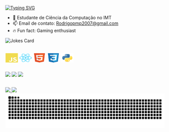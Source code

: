 [![Typing SVG](https://readme-typing-svg.demolab.com?font=Fira+Code&size=24&pause=1000&color=00FF9F&width=435&lines=Ol%C3%A1%2C+sou+Rodrigo+Pinheiro+%F0%9F%91%8B)](https://git.io/typing-svg)


- 🌱 Estudante de Ciência da Computação no IMT
- 📫 Email de contato: Rodrigopmp2007@gmail.com
- 🔥 Fun fact: Gaming enthusiast

![Jokes Card](https://readme-jokes.vercel.app/api)

<div style="display: inline_block"><br>
  <img align="center" alt="Ro-Js" height="30" width="40" src="https://raw.githubusercontent.com/devicons/devicon/master/icons/javascript/javascript-plain.svg">
  <img align="center" alt="Ro-React" height="30" width="40" src="https://raw.githubusercontent.com/devicons/devicon/master/icons/react/react-original.svg">
  <img align="center" alt="Ro-HTML" height="30" width="40" src="https://raw.githubusercontent.com/devicons/devicon/master/icons/html5/html5-original.svg">
  <img align="center" alt="Ro-CSS" height="30" width="40" src="https://raw.githubusercontent.com/devicons/devicon/master/icons/css3/css3-original.svg">
  <img align="center" alt="Ro-Python" height="30" width="40" src="https://raw.githubusercontent.com/devicons/devicon/master/icons/python/python-original.svg">

</div>

##

<div> 
  <a href="https://instagram.com/pinheiro.rodrig0" target="_blank"><img src="https://img.shields.io/badge/-Instagram-%23E4405F?style=for-the-badge&logo=instagram&logoColor=white" target="_blank"></a>
  <a href = "mailto:rodrigopmp2007@gmail.com"><img src="https://img.shields.io/badge/-Gmail-%23333?style=for-the-badge&logo=gmail&logoColor=white" target="_blank"></a>
  <a href="https://www.linkedin.com/in/rodrigo-perri-mendes-pinheiro-885485321" target="_blank"><img src="https://img.shields.io/badge/-LinkedIn-%230077B5?style=for-the-badge&logo=linkedin&logoColor=white" target="_blank"></a> 
  
</div>

##

<div>
<a href="https://github.com/Rodrigopmp">
<img height="180em" src="https://github-readme-stats.vercel.app/api?username=rodrigopmp&show_icons=true&theme=dark&include_all_commits=true&count_private=true"/>
<img height="180em" src="https://github-readme-stats.vercel.app/api/top-langs/?username=rodrigopmp&layout=compact&langs_count=16&theme=dark"/>
</div>



<picture>
  <source media="(prefers-color-scheme: dark)" srcset="https://raw.githubusercontent.com/Rodrigopmp/Rodrigopmp/output/github-contribution-grid-snake-dark.svg">
  <source media="(prefers-color-scheme: light)" srcset="https://raw.githubusercontent.com/Rodrigopmp/Rodrigopmp/output/github-contribution-grid-snake.svg">
  <img alt="github contribution grid snake animation" src="https://raw.githubusercontent.com/Rodrigopmp/Rodrigopmp/output/github-contribution-grid-snake.svg">
</picture>

<br><br>
